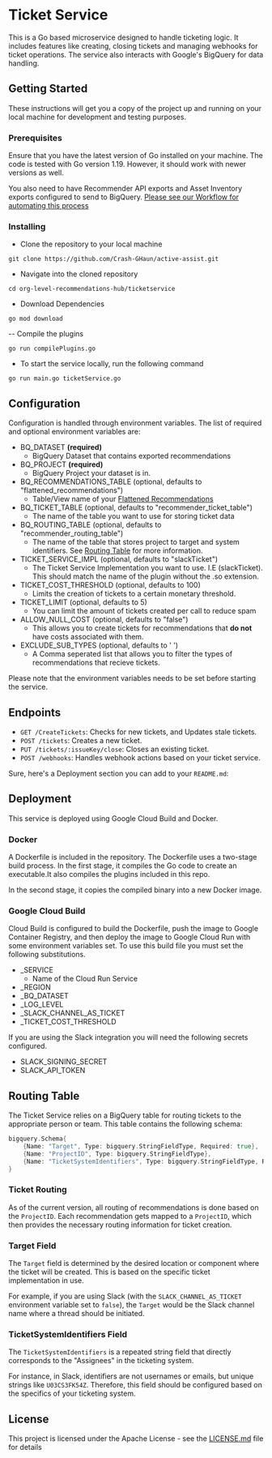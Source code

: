 # Ticket Service

This is a Go based microservice designed to handle ticketing logic. It includes features like creating, closing tickets and managing webhooks for ticket operations. The service also interacts with Google's BigQuery for data handling. 

## Getting Started

These instructions will get you a copy of the project up and running on your local machine for development and testing purposes.

### Prerequisites

Ensure that you have the latest version of Go installed on your machine. The code is tested with Go version 1.19. However, it should work with newer versions as well.

You also need to have Recommender API exports and Asset Inventory exports configured to send to BigQuery. [Please see our Workflow for automating this process](org-level-recommendations-hub/workflows)

### Installing

- Clone the repository to your local machine
```
git clone https://github.com/Crash-GHaun/active-assist.git
```

- Navigate into the cloned repository
```
cd org-level-recommendations-hub/ticketservice
```

- Download Dependencies
```
go mod download
```

-- Compile the plugins
```
go run compilePlugins.go
```

- To start the service locally, run the following command
```
go run main.go ticketService.go
```

## Configuration

Configuration is handled through environment variables. The list of required and optional environment variables are:

- BQ_DATASET **(required)**
  - BigQuery Dataset that contains exported recommendations
- BQ_PROJECT **(required)**
  - BigQuery Project your dataset is in.
- BQ_RECOMMENDATIONS_TABLE (optional, defaults to "flattened_recommendations")
  - Table/View name of your [Flattened Recommendations](org-level-recommendations-hub/flatten-table-bigquery.sql)
- BQ_TICKET_TABLE (optional, defaults to "recommender_ticket_table")
  - The name of the table you want to use for storing ticket data
- BQ_ROUTING_TABLE (optional, defaults to "recommender_routing_table")
  - The name of the table that stores project to target and system identifiers. See [Routing Table](#routing-table) for more information.
- TICKET_SERVICE_IMPL (optional, defaults to "slackTicket")
  - The Ticket Service Implementation you want to use. I.E (slackTicket). This should match the name of the plugin without the .so extension.
- TICKET_COST_THRESHOLD (optional, defaults to 100)
  - Limits the creation of tickets to a certain monetary threshold. 
- TICKET_LIMIT (optional, defaults to 5)
  - You can limit the amount of tickets created per call to reduce spam
- ALLOW_NULL_COST (optional, defaults to "false")
  - This allows you to create tickets for recommendations that **do not** have costs associated with them.
- EXCLUDE_SUB_TYPES (optional, defaults to ' ')
  - A Comma seperated list that allows you to filter the types of recommendations that recieve tickets.

Please note that the environment variables needs to be set before starting the service.

## Endpoints

- `GET /CreateTickets`: Checks for new tickets, and Updates stale tickets.
- `POST /tickets`: Creates a new ticket.
- `PUT /tickets/:issueKey/close`: Closes an existing ticket.
- `POST /webhooks`: Handles webhook actions based on your ticket service.

Sure, here's a Deployment section you can add to your `README.md`:


## Deployment

This service is deployed using Google Cloud Build and Docker. 

### Docker

A Dockerfile is included in the repository. The Dockerfile uses a two-stage build process. In the first stage, it compiles the Go code to create an executable.It also compiles the plugins included in this repo.

In the second stage, it copies the compiled binary into a new Docker image.


### Google Cloud Build

Cloud Build is configured to build the Dockerfile, push the image to Google Container Registry, and then deploy the image to Google Cloud Run with some environment variables set. To use this build file you must set the following substitutions.

- _SERVICE
  - Name of the Cloud Run Service
- _REGION
- _BQ_DATASET
- _LOG_LEVEL
- _SLACK_CHANNEL_AS_TICKET
- _TICKET_COST_THRESHOLD

If you are using the Slack integration you will need the following secrets configured.

- SLACK_SIGNING_SECRET
- SLACK_API_TOKEN

## Routing Table

The Ticket Service relies on a BigQuery table for routing tickets to the appropriate person or team. This table contains the following schema:

```go
bigquery.Schema{
    {Name: "Target", Type: bigquery.StringFieldType, Required: true},
    {Name: "ProjectID", Type: bigquery.StringFieldType},
    {Name: "TicketSystemIdentifiers", Type: bigquery.StringFieldType, Repeated: true},
}
```

### Ticket Routing

As of the current version, all routing of recommendations is done based on the `ProjectID`. Each recommendation gets mapped to a `ProjectID`, which then provides the necessary routing information for ticket creation.

### Target Field

The `Target` field is determined by the desired location or component where the ticket will be created. This is based on the specific ticket implementation in use.

For example, if you are using Slack (with the `SLACK_CHANNEL_AS_TICKET` environment variable set to `false`), the `Target` would be the Slack channel name where a thread should be initiated.

### TicketSystemIdentifiers Field

The `TicketSystemIdentifiers` is a repeated string field that directly corresponds to the "Assignees" in the ticketing system. 

For instance, in Slack, identifiers are not usernames or emails, but unique strings like `U03CS3FK54Z`. Therefore, this field should be configured based on the specifics of your ticketing system.

## License

This project is licensed under the Apache License - see the [LICENSE.md](LICENSE.md) file for details
